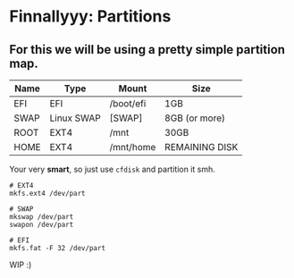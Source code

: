 # Finnallyyy: Partitions

## For this we will be using a pretty simple partition map.

| Name | Type       | Mount     | Size           |
|------|------------|-----------|----------------|
| EFI  | EFI        | /boot/efi | 1GB            |
| SWAP | Linux SWAP | [SWAP]    | 8GB (or more)  |
| ROOT | EXT4       | /mnt      | 30GB           |
| HOME | EXT4       | /mnt/home | REMAINING DISK |

Your very **smart**, so just use <code>cfdisk</code> and partition it smh.

```Shell
# EXT4
mkfs.ext4 /dev/part

# SWAP
mkswap /dev/part
swapon /dev/part

# EFI
mkfs.fat -F 32 /dev/part
```

WIP :)